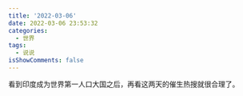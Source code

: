 ```yaml
---
title: '2022-03-06'
date: 2022-03-06 23:53:32
categories:
  - 世界
tags:
  - 说说
isShowComments: false
---
```


看到印度成为世界第一人口大国之后，再看这两天的催生热搜就很合理了。
